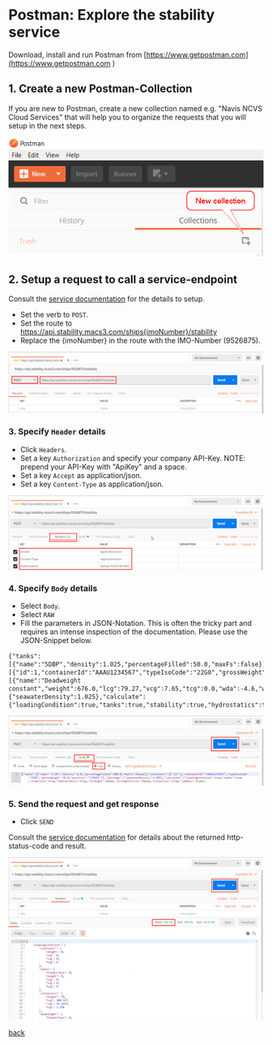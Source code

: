 # Postman: Explore the stability service
Download, install and run Postman from [https://www.getpostman.com](https://www.getpostman.com )

## 1. Create a new Postman-Collection
If you are new to Postman, create a new collection named e.g. "Navis NCVS Cloud Services" that will help you to organize the requests that you will setup in the next steps.

![Login](images/pm_stability_collection.png)

## 2. Setup a request to call a service-endpoint
Consult the [service documentation](https://api.stability.macs3.com) for the details to setup.

* Set the verb to `POST`.  
* Set the route to https://api.stability.macs3.com/ships{imoNumber}/stability  
* Replace the {imoNumber} in the route with the IMO-Number (9526875).

![Login](images/pm_stability.png)

### 3. Specify `Header` details
* Click `Headers`.  
* Set a key `Authorization` and specify your company API-Key. NOTE: prepend your API-Key with "ApiKey" and a space.  
* Set a key `Accept` as application/json.  
* Set a key `Content-Type` as application/json.  

![Login](images/pm_stability_header.png)

### 4. Specify `Body` details
* Select `Body`.
* Select `RAW`  
* Fill the parameters in JSON-Notation. This is often the tricky part and requires an intense inspection of the documentation. Please use the JSON-Snippet below.   

```
{"tanks":[{"name":"5DBP","density":1.025,"percentageFilled":50.0,"maxFs":false}],"containers":[{"id":1,"containerId":"AAAU1234567","typeIsoCode":"22G0","grossWeight":14.0,"position":"170182"}],"constants":[{"name":"Deadweight constant","weight":676.0,"lcg":79.27,"vcg":7.65,"tcg":0.0,"wda":-4.6,"wdf":295.0}],"settings":{"seawaterDensity":1.025},"calculate":{"loadingCondition":true,"tanks":true,"stability":true,"hydrostatics":true,"strength":false,"strengthCurves":false,"visibility":true,"summary":true}}
```
![Login](images/pm_stability_body.png)

### 5. Send the request and get response
* Click `SEND`

Consult the [service documentation](https://api.stability.macs3.com) for details about the returned http-status-code and result.

![Login](images/pm_stability_send.png)

[back](README.md)
